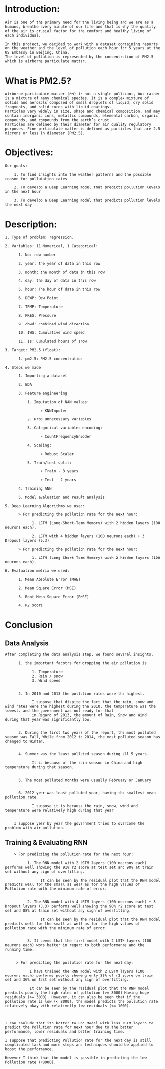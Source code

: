 # Introduction: 

    Air is one of the primary need for the living being and we are as a humans, breathe every minute of our life and that is why the quality of the air is crusial factor for the comfort and healthy living of each individual.

    In this project, we decided to work with a dataset containing reports on the weather and the level of pollution each hour for 5 years at the US Embassy in Beijing, China. 
    The level of pollution is represented by the concentration of PM2.5 which is airborne particulate matter. 

# What is PM2.5? 

    Airborne particulate matter (PM) is not a single pollutant, but rather is a mixture of many chemical species. It is a complex mixture of solids and aerosols composed of small droplets of liquid, dry solid fragments, and solid cores with liquid coatings.
    Particles vary widely in size, shape and chemical composition, and may contain inorganic ions, metallic compounds, elemental carbon, organic compounds, and compounds from the earth’s crust. 
    Particles are defined by their diameter for air quality regulatory purposes. Fine particulate matter is defined as particles that are 2.5 microns or less in diameter (PM2.5).

# Objectives: 

    Our goals:
  
        1. To find insights into the weather patterns and the possible reason for pollutation rates
    
        2. To develop a Deep Learning model that predicts pollution levels in the next hour
    
        3. To develop a Deep Learning model that predicts pollution levels the next day

#  Description:  

    1. Type of problem: regression.

    2. Variables: 11 Numerical, 1 Categorical:

          1. No: row number
  
          2. year: the year of data in this row
  
          3. month: the month of data in this row
  
          4. day: the day of data in this row
  
          5. hour: The hour of data in this row
  
          6. DEWP: Dew Point
  
          7. TEMP: Temperature
  
          8. PRES: Pressure
  
          9. cbwd: Combined wind direction
  
          10. IWS: Cumulative wind speed
  
          11. Is: Cumulated hours of snow

    3. Target: PM2.5 (float):
  
          1. pm2.5: PM2.5 concentration

    4. Steps we made

          1. Importing a dataset
  
          2. EDA
  
          3. Feature engineering
  
              1. Imputation of NAN values:
  
                    > KNNImputer
  
              2. Drop unnecessary variables
  
              3. Categorical variables encoding:
  
                    > CountFrequencyEncoder
  
              4. Scaling:
  
                    > Robust Scaler
  
              5. Train/test split:
  
                    > Train - 3 years
    
                    > Test - 2 years 
    
          4. Training ANN
  
          5. Model evaluation and result analysis

    5. Deep Learning Algorithms we used:

          > For predicting the pollution rate for the next hour:
  
                1. LSTM (Long-Short-Term Memory) with 2 hidden layers (100 neurons each).
    
                2. LSTM with 4 hidden layers (100 neurons each) + 3 Dropout layers (0.3)
  
          > For predicting the pollution rate for the next hour:
    
                1. LSTM (Long-Short-Term Memory) with 2 hidden layers (100 neurons each).

    6. Evaluation metrix we used:

          1. Mean Absolute Error (MAE)
  
          2. Mean Square Error (MSE)
  
          3. Root Mean Square Error (RMSE)
  
          4. R2 score

        
# Conclusion

##  Data Analysis

    After completing the data analysis step, we found several insights. 

          1. the imoprtant facotrs for dropping the air pollution is 
    
                1. Temperature
                2. Rain / snow
                3. Wind speed
         
  
          2. In 2010 and 2013 the pollution rates were the highest. 
          
                I suppose that dispite the fact that the rain, snow and wind rates were the highest during the 2010, the temperature was the lowest. and the government was not ready for that
                in Regard of 2013, the amount of Rain, Snow and Wind during that year was significantly low.
  
              
          3. During the first two years of the report, the most polluted season was Fall, While from 2012 to 2014, the most polluted season has changed to Winter.
  
         
          4. Summer was the least polluted season during all 5 years.
  
                It is because of the rain season in China and high temperature during that season.
  
         
          5. The most polluted months were usually February or January
  
          
          6. 2012 year was least polluted year, having the smallest mean pollution rate
  
                I suppose it is because the rain, snow, wind and temperature were relatively high during that year

            
        I suppose year by year the government tries to overcome the problem with air pollution.   

      
               
   ## Training & Evaluating RNN

        > For predicting the pollution rate for the next hour:

              1. The RNN model with 2 LSTM layers (100 neurons each) performs well showing the 91% r2 score at test set and 90% at train set without any sign of overfitting. 
  
                    It can be seen by the residual plot that the RNN model predicts well for the small as well as for the high values of Pollution rate with the minimum rate of error. 
  
                  
              2. The RNN model with 4 LSTM layers (100 neurons each) + 3 Dropout layers (0.3) performs well showing the 90% r2 score at test set and 88% at train set without any sign of overfitting. 
  
                    It can be seen by the residual plot that the RNN model predicts well for the small as well as for the high values of pollution rate with the minimum rate of error. 
  
                  
              3. It seems that the first model with 2 LSTM layers (100 neurons each) wors better in regard to both performance and the running time.

         
         > For predicting the pollution rate for the next day:

               I have trained the RNN model with 2 LSTM layers (100 neurons each) performs poorly showing only 35% of r2 score on train set and 36% on test set without any sign of overfitting. 
           
               It can be seen by the residual plot that the RNN model predicts poorly the high rates of pollution (>= 8000) Having huge residuals (>= 3000). However, it can also be seen that if the pollution rate is low (< 8000), the model predicts the pollution rate relatevely okay with relativelly low residuals (<= 1000).

                                

    I can conlude that its better to use Model with less LSTM layers to predict the Pollution rate for next hour due to the better performance, lower residuals and better training time.
    
    I suppose that predicting Pollution rate for the next day is still complicated task and more steps and techniques should be applied to boost the performance.
    
    However I think that the model is passible in predicting the low Pollution rate (<8000).

                

         
